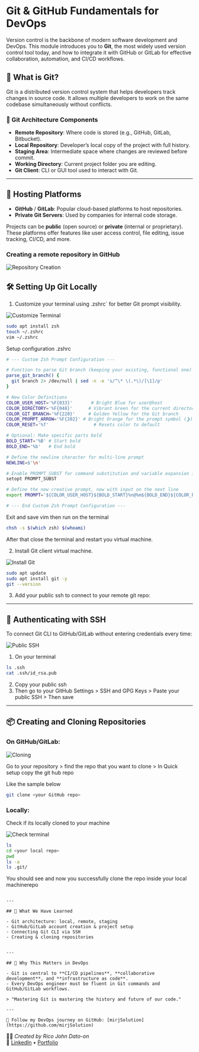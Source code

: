 # Git & GitHub Fundamentals for DevOps

Version control is the backbone of modern software development and DevOps. This module introduces you to **Git**, the most widely used version control tool today, and how to integrate it with GitHub or GitLab for effective collaboration, automation, and CI/CD workflows.

## 📌 What is Git?

Git is a distributed version control system that helps developers track changes in source code. It allows multiple developers to work on the same codebase simultaneously without conflicts.

### 🧱 Git Architecture Components

- **Remote Repository**: Where code is stored (e.g., GitHub, GitLab, Bitbucket).
- **Local Repository**: Developer’s local copy of the project with full history.
- **Staging Area**: Intermediate space where changes are reviewed before commit.
- **Working Directory**: Current project folder you are editing.
- **Git Client**: CLI or GUI tool used to interact with Git.

---

## 🚀 Hosting Platforms

- **GitHub** / **GitLab**: Popular cloud-based platforms to host repositories.
- **Private Git Servers**: Used by companies for internal code storage.

Projects can be **public** (open source) or **private** (internal or proprietary). These platforms offer features like user access control, file editing, issue tracking, CI/CD, and more.

### Creating a remote repository in GitHub

![Repository Creation](Images/createrepo.gif)

## 🛠️ Setting Up Git Locally

1. Customize your terminal using .zshrc` for better Git prompt visibility.

![Customize Terminal](Images/configzsh.gif)

```bash
sudo apt install zsh
touch ~/.zshrc
vim ~/.zshrc
```

Setup configuration .zshrc

```bash
# --- Custom Zsh Prompt Configuration ---

# Function to parse Git branch (keeping your existing, functional one)
parse_git_branch() {
  git branch 2> /dev/null | sed -n -e 's/^\* \(.*\)/[\1]/p'
}

# New Color Definitions
COLOR_USER_HOST='%F{033}'       # Bright Blue for user@host
COLOR_DIRECTORY='%F{048}'      # Vibrant Green for the current directory
COLOR_GIT_BRANCH='%F{220}'     # Golden Yellow for the Git branch
COLOR_PROMPT_ARROW='%F{202}' # Bright Orange for the prompt symbol (❯)
COLOR_RESET='%f'                 # Resets color to default

# Optional: Make specific parts bold
BOLD_START='%B' # Start bold
BOLD_END='%b'   # End bold

# Define the newline character for multi-line prompt
NEWLINE=$'\n'

# Enable PROMPT_SUBST for command substitution and variable expansion in the prompt
setopt PROMPT_SUBST

# Define the new creative prompt, now with input on the next line
export PROMPT='${COLOR_USER_HOST}${BOLD_START}%n@%m${BOLD_END}${COLOR_RESET} ${COLOR_DIRECTORY}%c${COLOR_RESET} ${COLOR_GIT_BRANCH}${BOLD_START}$(parse_git_branch)${BOLD_END}${COLOR_RESET}${NEWLINE}${COLOR_PROMPT_ARROW}❯ ${COLOR_RESET}'

# --- End Custom Zsh Prompt Configuration ---
```

Exit and save vim then run on the terminal

```bash
chsh -s $(which zsh) $(whoami)
```

After that close the terminal and restart you virtual machine.

2. Install Git client virtual machine.

![Install Git](Images/installgit.gif)

```bash
sudo apt update
sudo apt install git -y
git --version
```

3. Add your public ssh to connect to your remote git repo:

---

## 🔐 Authenticating with SSH

To connect Git CLI to GitHub/GitLab without entering credentials every time:

![Public SSH](Images/addpublicssh.gif)

1. On your terminal

```bash
ls .ssh
cat .ssh/id_rsa.pub
```

2. Copy your public ssh
3. Then go to your GitHub Settings > SSH and GPG Keys > Paste your public SSH > Then save

---

## 📦 Creating and Cloning Repositories

### On GitHub/GitLab:

![Cloning](Images/cloning.gif)

Go to your repository > find the repo that you want to clone > In Quick setup copy the git hub repo

Like the sample below

```bash
git clone <your GitHub repo>
```

### Locally:

Check if its locally cloned to your machine

![Check terminal](Images/checkgitclone.gif)

```bash
ls
cd <your local repo>
pwd
ls -a
ls .git/
```

You should see and now you successfully clone the repo inside your local machinerepo

```

---

## 🧠 What We Have Learned

- Git architecture: local, remote, staging
- GitHub/GitLab account creation & project setup
- Connecting Git CLI via SSH
- Creating & cloning repositories


---

## 📘 Why This Matters in DevOps

- Git is central to **CI/CD pipelines**, **collaborative development**, and **infrastructure as code**.
- Every DevOps engineer must be fluent in Git commands and GitHub/GitLab workflows.

> "Mastering Git is mastering the history and future of our code."

---

🔗 Follow my DevOps journey on GitHub: [mirjSolution](https://github.com/mirjSolution)
```

🧑‍💻 _Created by Rico John Dato-on_  
🔗 [LinkedIn](https://www.linkedin.com/in/rico-john-dato-on) • [Portfolio](https://ricodatoon.netlify.app)
